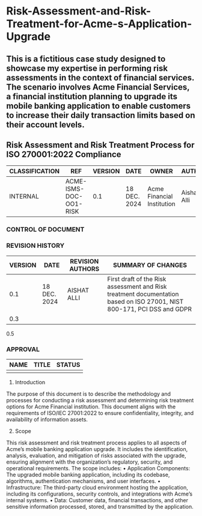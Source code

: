 # Risk-Assessment-and-Risk-Treatment-for-Acme-s-Application-Upgrade
This is a fictitious case study designed to showcase my expertise in performing risk assessments in the context of financial services. The scenario involves Acme Financial Services, a financial institution planning to upgrade its mobile banking application to enable customers to increase their daily transaction limits based on their account levels.
---
## Risk Assessment and Risk Treatment Process for ISO 270001:2022 Compliance
CLASSIFICATION |	REF	                  | VERSION	| DATE	       | OWNER	                    | AUTHOR
|---------------|-----------------------|----------|-------------|----------------------------|--------|
INTERNAL	      |ACME-ISMS-DOC-OO1-RISK |	0.1	    | 18 DEC. 2024 |Acme Financial Institution	|Aishat Alli

### CONTROL OF DOCUMENT
### REVISION HISTORY
VERSION	| DATE	       | REVISION AUTHORS	| SUMMARY OF CHANGES
|-------|------------- |-------------------|-------------------|
0.1     |18 DEC. 2024  |	AISHAT ALLI	    |First draft of the Risk assessment and Risk treatment documentation based on ISO 27001, NIST 800-171, PCI DSS and GDPR
0.3			|              |                   
0.5		   

### APPROVAL
NAME	| TITLE	| STATUS
|-----|--------|------|
      |        |
1.	Introduction

The purpose of this document is to describe the methodology and processes for conducting a risk assessment and determining risk treatment options for Acme Financial institution. This document aligns with the requirements of ISO/IEC 27001:2022 to ensure confidentiality, integrity, and availability of information assets.

2.	Scope

This risk assessment and risk treatment process applies to all aspects of Acme’s mobile banking application upgrade. It includes the identification, analysis, evaluation, and mitigation of risks associated with the upgrade, ensuring alignment with the organization’s regulatory, security, and operational requirements. The scope includes:
•	Application Components: The upgraded mobile banking application, including its codebase, algorithms, authentication mechanisms, and user interfaces.
•	Infrastructure: The third-party cloud environment hosting the application, including its configurations, security controls, and integrations with Acme’s internal systems.
•	Data: Customer data, financial transactions, and other sensitive information processed, stored, and transmitted by the application.

